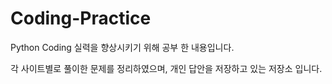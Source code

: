 # Coding-Practice

Python Coding 실력을 향상시키기 위해 공부 한 내용입니다.

각 사이트별로 풀이한 문제를 정리하였으며, 개인 답안을 저장하고 있는 저장소 입니다.
